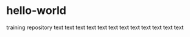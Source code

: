 # hello-world
training repository
text text  text text text text text text
 text
  text
   text
    text
